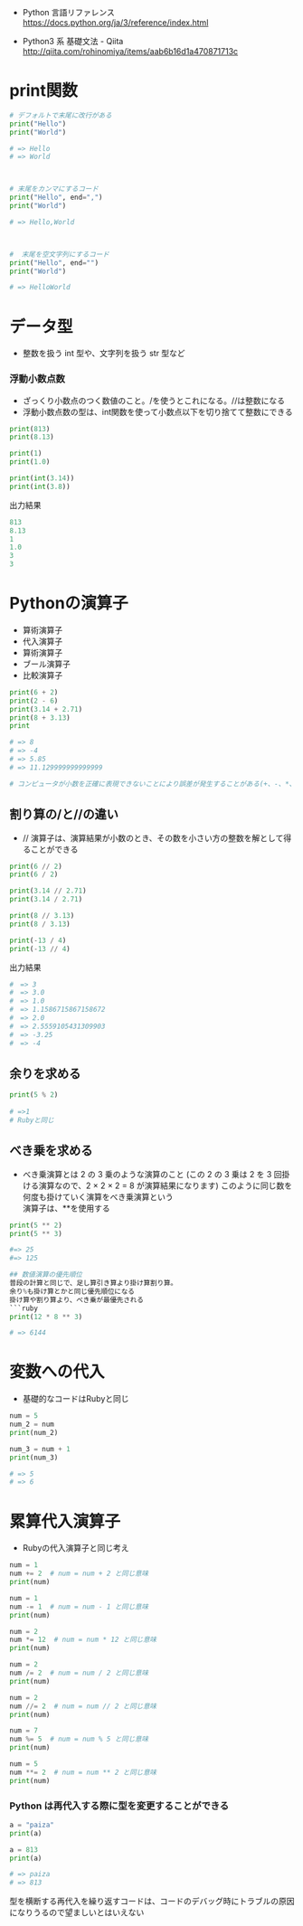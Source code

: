 - Python 言語リファレンス
https://docs.python.org/ja/3/reference/index.html

- Python3 系 基礎文法 - Qiita
http://qiita.com/rohinomiya/items/aab6b16d1a470871713c

# print関数
```Python
# デフォルトで末尾に改行がある
print("Hello")
print("World")

# => Hello
# => World



# 末尾をカンマにするコード
print("Hello", end=",")
print("World")

# => Hello,World



#  末尾を空文字列にするコード
print("Hello", end="")
print("World")

# => HelloWorld
```
# データ型
- 整数を扱う int 型や、文字列を扱う str 型など
### 浮動小数点数
- ざっくり小数点のつく数値のこと。/を使うとこれになる。//は整数になる
- 浮動小数点数の型は、int関数を使って小数点以下を切り捨てて整数にできる
```python
print(813)
print(8.13)

print(1)
print(1.0)

print(int(3.14))
print(int(3.8))
```
出力結果
```python
813
8.13
1
1.0
3
3
```

# Pythonの演算子
- 算術演算子
- 代入演算子
- 算術演算子
- ブール演算子
- 比較演算子   

```python
print(6 + 2)
print(2 - 6)
print(3.14 + 2.71)
print(8 + 3.13)
print

# => 8
# => -4
# => 5.85
# => 11.129999999999999

# コンピュータが小数を正確に表現できないことにより誤差が発生することがある(+、-、*、/、//、全てにおいて同様)
```
## 割り算の/と//の違い
- // 演算子は、演算結果が小数のとき、その数を小さい方の整数を解として得ることができる
```python
print(6 // 2)
print(6 / 2)

print(3.14 // 2.71)
print(3.14 / 2.71)

print(8 // 3.13)
print(8 / 3.13)

print(-13 / 4)
print(-13 // 4)
```
出力結果
```python
#　=> 3
#　=> 3.0
#　=> 1.0
#　=> 1.1586715867158672
#　=> 2.0
#　=> 2.5559105431309903
#　=> -3.25
#　=> -4
```

## 余りを求める
```python
print(5 % 2)
 
# =>1
# Rubyと同じ
```

## べき乗を求める
- べき乗演算とは 2 の 3 乗のような演算のこと (この 2 の 3 乗は 2 を 3 回掛ける演算なので、2 × 2 × 2 = 8 が演算結果になります)
このように同じ数を何度も掛けていく演算をべき乗演算という   
演算子は、**を使用する
```python
print(5 ** 2)
print(5 ** 3)

#=> 25
#=> 125

## 数値演算の優先順位
普段の計算と同じで、足し算引き算より掛け算割り算。   
余り%も掛け算とかと同じ優先順位になる
掛け算や割り算より、べき乗が最優先される
```ruby
print(12 * 8 ** 3)

# => 6144
```


# 変数への代入
- 基礎的なコードはRubyと同じ
```python
num = 5
num_2 = num
print(num_2)

num_3 = num + 1
print(num_3)

# => 5
# => 6
```

# 累算代入演算子
- Rubyの代入演算子と同じ考え
```python
num = 1
num += 2  # num = num + 2 と同じ意味
print(num)

num = 1
num -= 1  # num = num - 1 と同じ意味
print(num)

num = 2
num *= 12  # num = num * 12 と同じ意味
print(num)

num = 2
num /= 2  # num = num / 2 と同じ意味
print(num)

num = 2
num //= 2  # num = num // 2 と同じ意味
print(num)

num = 7
num %= 5  # num = num % 5 と同じ意味
print(num)

num = 5
num **= 2  # num = num ** 2 と同じ意味
print(num)
```
### Python は再代入する際に型を変更することができる
```python
a = "paiza"
print(a)

a = 813
print(a)

# => paiza
# => 813
```
型を横断する再代入を繰り返すコードは、コードのデバッグ時にトラブルの原因になりうるので望ましいとはいえない


